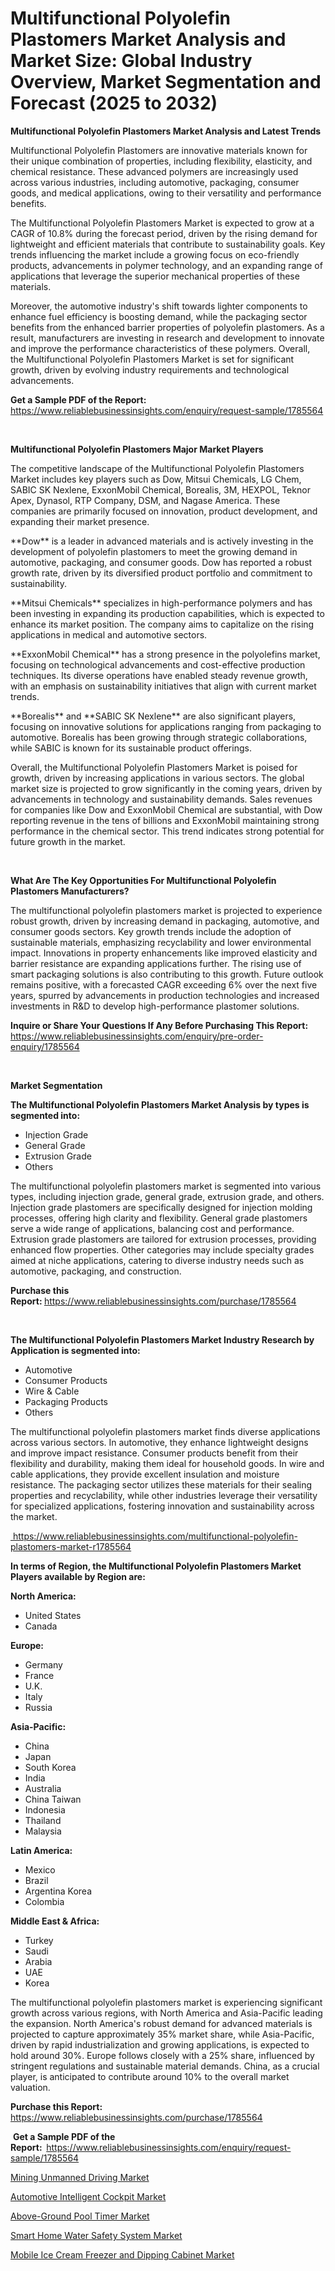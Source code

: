 <p><h1>Multifunctional Polyolefin Plastomers Market Analysis and Market Size: Global Industry Overview, Market Segmentation and Forecast (2025 to 2032)</h1></p><p><strong>Multifunctional Polyolefin Plastomers Market Analysis and Latest Trends</strong></p>
<p><p>Multifunctional Polyolefin Plastomers are innovative materials known for their unique combination of properties, including flexibility, elasticity, and chemical resistance. These advanced polymers are increasingly used across various industries, including automotive, packaging, consumer goods, and medical applications, owing to their versatility and performance benefits.</p><p>The Multifunctional Polyolefin Plastomers Market is expected to grow at a CAGR of 10.8% during the forecast period, driven by the rising demand for lightweight and efficient materials that contribute to sustainability goals. Key trends influencing the market include a growing focus on eco-friendly products, advancements in polymer technology, and an expanding range of applications that leverage the superior mechanical properties of these materials. </p><p>Moreover, the automotive industry's shift towards lighter components to enhance fuel efficiency is boosting demand, while the packaging sector benefits from the enhanced barrier properties of polyolefin plastomers. As a result, manufacturers are investing in research and development to innovate and improve the performance characteristics of these polymers. Overall, the Multifunctional Polyolefin Plastomers Market is set for significant growth, driven by evolving industry requirements and technological advancements.</p></p>
<p><strong>Get a Sample PDF of the Report:&nbsp;</strong> <a href="https://www.reliablebusinessinsights.com/enquiry/request-sample/1785564?utm_campaign=60&utm_medium=2&utm_source=Github&utm_content=ia&utm_term=25032025&utm_id=multifunctional-polyolefin-plastomers">https://www.reliablebusinessinsights.com/enquiry/request-sample/1785564</a></p>
<p>&nbsp;</p>
<p><strong>Multifunctional Polyolefin Plastomers Major Market Players</strong></p>
<p><p>The competitive landscape of the Multifunctional Polyolefin Plastomers Market includes key players such as Dow, Mitsui Chemicals, LG Chem, SABIC SK Nexlene, ExxonMobil Chemical, Borealis, 3M, HEXPOL, Teknor Apex, Dynasol, RTP Company, DSM, and Nagase America. These companies are primarily focused on innovation, product development, and expanding their market presence.</p><p>**Dow** is a leader in advanced materials and is actively investing in the development of polyolefin plastomers to meet the growing demand in automotive, packaging, and consumer goods. Dow has reported a robust growth rate, driven by its diversified product portfolio and commitment to sustainability.</p><p>**Mitsui Chemicals** specializes in high-performance polymers and has been investing in expanding its production capabilities, which is expected to enhance its market position. The company aims to capitalize on the rising applications in medical and automotive sectors.</p><p>**ExxonMobil Chemical** has a strong presence in the polyolefins market, focusing on technological advancements and cost-effective production techniques. Its diverse operations have enabled steady revenue growth, with an emphasis on sustainability initiatives that align with current market trends.</p><p>**Borealis** and **SABIC SK Nexlene** are also significant players, focusing on innovative solutions for applications ranging from packaging to automotive. Borealis has been growing through strategic collaborations, while SABIC is known for its sustainable product offerings.</p><p>Overall, the Multifunctional Polyolefin Plastomers Market is poised for growth, driven by increasing applications in various sectors. The global market size is projected to grow significantly in the coming years, driven by advancements in technology and sustainability demands. Sales revenues for companies like Dow and ExxonMobil Chemical are substantial, with Dow reporting revenue in the tens of billions and ExxonMobil maintaining strong performance in the chemical sector. This trend indicates strong potential for future growth in the market.</p></p>
<p>&nbsp;</p>
<p><strong>What Are The Key Opportunities For Multifunctional Polyolefin Plastomers Manufacturers?</strong></p>
<p><p>The multifunctional polyolefin plastomers market is projected to experience robust growth, driven by increasing demand in packaging, automotive, and consumer goods sectors. Key growth trends include the adoption of sustainable materials, emphasizing recyclability and lower environmental impact. Innovations in property enhancements like improved elasticity and barrier resistance are expanding applications further. The rising use of smart packaging solutions is also contributing to this growth. Future outlook remains positive, with a forecasted CAGR exceeding 6% over the next five years, spurred by advancements in production technologies and increased investments in R&D to develop high-performance plastomer solutions.</p></p>
<p><strong>Inquire or Share Your Questions If Any Before Purchasing This Report:</strong> <a href="https://www.reliablebusinessinsights.com/enquiry/pre-order-enquiry/1785564?utm_campaign=60&utm_medium=2&utm_source=Github&utm_content=ia&utm_term=25032025&utm_id=multifunctional-polyolefin-plastomers">https://www.reliablebusinessinsights.com/enquiry/pre-order-enquiry/1785564</a></p>
<p>&nbsp;</p>
<p><strong>Market Segmentation</strong></p>
<p><strong>The Multifunctional Polyolefin Plastomers Market Analysis by types is segmented into:</strong></p>
<p><ul><li>Injection Grade</li><li>General Grade</li><li>Extrusion Grade</li><li>Others</li></ul></p>
<p><p>The multifunctional polyolefin plastomers market is segmented into various types, including injection grade, general grade, extrusion grade, and others. Injection grade plastomers are specifically designed for injection molding processes, offering high clarity and flexibility. General grade plastomers serve a wide range of applications, balancing cost and performance. Extrusion grade plastomers are tailored for extrusion processes, providing enhanced flow properties. Other categories may include specialty grades aimed at niche applications, catering to diverse industry needs such as automotive, packaging, and construction.</p></p>
<p><strong>Purchase this Report:&nbsp;</strong><a href="https://www.reliablebusinessinsights.com/purchase/1785564?utm_campaign=60&utm_medium=2&utm_source=Github&utm_content=ia&utm_term=25032025&utm_id=multifunctional-polyolefin-plastomers">https://www.reliablebusinessinsights.com/purchase/1785564</a></p>
<p>&nbsp;</p>
<p><strong>The Multifunctional Polyolefin Plastomers Market Industry Research by Application is segmented into:</strong></p>
<p><ul><li>Automotive</li><li>Consumer Products</li><li>Wire & Cable</li><li>Packaging Products</li><li>Others</li></ul></p>
<p><p>The multifunctional polyolefin plastomers market finds diverse applications across various sectors. In automotive, they enhance lightweight designs and improve impact resistance. Consumer products benefit from their flexibility and durability, making them ideal for household goods. In wire and cable applications, they provide excellent insulation and moisture resistance. The packaging sector utilizes these materials for their sealing properties and recyclability, while other industries leverage their versatility for specialized applications, fostering innovation and sustainability across the market.</p></p>
<p><a href="https://www.reliablebusinessinsights.com/multifunctional-polyolefin-plastomers-market-r1785564?utm_campaign=60&utm_medium=2&utm_source=Github&utm_content=ia&utm_term=25032025&utm_id=multifunctional-polyolefin-plastomers">&nbsp;https://www.reliablebusinessinsights.com/multifunctional-polyolefin-plastomers-market-r1785564</a></p>
<p><strong>In terms of Region, the Multifunctional Polyolefin Plastomers Market Players available by Region are:</strong></p>
<p>
    <p> <strong> North America: </strong>
        <ul>
            <li>United States</li>
            <li>Canada</li>
        </ul>
        </p> 
    <p> <strong> Europe: </strong>
        <ul>
            <li>Germany</li>
            <li>France</li>
            <li>U.K.</li>
            <li>Italy</li>
            <li>Russia</li>
        </ul>
        </p> 
    <p> <strong> Asia-Pacific: </strong>
        <ul>
            <li>China</li>
            <li>Japan</li>
            <li>South Korea</li>
            <li>India</li>
            <li>Australia</li>
            <li>China Taiwan</li>
            <li>Indonesia</li>
            <li>Thailand</li>
            <li>Malaysia</li>
        </ul>
        </p> 
    <p> <strong> Latin America: </strong>
        <ul>
            <li>Mexico</li>
            <li>Brazil</li>
            <li>Argentina Korea</li>
            <li>Colombia</li>
        </ul>
        </p> 
    <p> <strong> Middle East & Africa: </strong>
        <ul>
            <li>Turkey</li>
            <li>Saudi</li>
            <li>Arabia</li>
            <li>UAE</li>
            <li>Korea</li>
        </ul>
    </p>
    </p>
<p><p>The multifunctional polyolefin plastomers market is experiencing significant growth across various regions, with North America and Asia-Pacific leading the expansion. North America's robust demand for advanced materials is projected to capture approximately 35% market share, while Asia-Pacific, driven by rapid industrialization and growing applications, is expected to hold around 30%. Europe follows closely with a 25% share, influenced by stringent regulations and sustainable material demands. China, as a crucial player, is anticipated to contribute around 10% to the overall market valuation.</p></p>
<p><strong>Purchase this Report: </strong><a href="https://www.reliablebusinessinsights.com/purchase/1785564?utm_campaign=60&utm_medium=2&utm_source=Github&utm_content=ia&utm_term=25032025&utm_id=multifunctional-polyolefin-plastomers">https://www.reliablebusinessinsights.com/purchase/1785564</a></p>
<p>&nbsp;<strong>Get a Sample PDF of the Report:&nbsp;&nbsp;</strong><a href="https://www.reliablebusinessinsights.com/enquiry/request-sample/1785564?utm_campaign=60&utm_medium=2&utm_source=Github&utm_content=ia&utm_term=25032025&utm_id=multifunctional-polyolefin-plastomers">https://www.reliablebusinessinsights.com/enquiry/request-sample/1785564</a></p>
<p><strong></strong></p>
<p><p><a href="https://github.com/coricnzati/Market-Research-Report-List-1/blob/main/mining-unmanned-driving-market.md?utm_campaign=60&utm_medium=2&utm_source=Github&utm_content=ia&utm_term=25032025&utm_id=multifunctional-polyolefin-plastomers">Mining Unmanned Driving Market</a></p><p><a href="https://github.com/cavushjla/Market-Research-Report-List-1/blob/main/automotive-intelligent-cockpit-market.md?utm_campaign=60&utm_medium=2&utm_source=Github&utm_content=ia&utm_term=25032025&utm_id=multifunctional-polyolefin-plastomers">Automotive Intelligent Cockpit Market</a></p><p><a href="https://github.com/borknyberg/Market-Research-Report-List-1/blob/main/above-ground-pool-timer-market.md?utm_campaign=60&utm_medium=2&utm_source=Github&utm_content=ia&utm_term=25032025&utm_id=multifunctional-polyolefin-plastomers">Above-Ground Pool Timer Market</a></p><p><a href="https://github.com/alrogikrosa/Market-Research-Report-List-1/blob/main/smart-home-water-safety-system-market.md?utm_campaign=60&utm_medium=2&utm_source=Github&utm_content=ia&utm_term=25032025&utm_id=multifunctional-polyolefin-plastomers">Smart Home Water Safety System Market</a></p><p><a href="https://github.com/mynaoanes/Market-Research-Report-List-1/blob/main/mobile-ice-cream-freezer-and-dipping-cabinet-market.md?utm_campaign=60&utm_medium=2&utm_source=Github&utm_content=ia&utm_term=25032025&utm_id=multifunctional-polyolefin-plastomers">Mobile Ice Cream Freezer and Dipping Cabinet Market</a></p></p>